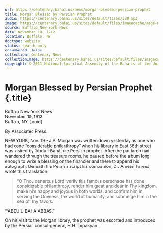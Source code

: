 ```yaml
---
url: https://centenary.bahai.us/news/morgan-blessed-persian-prophet
title: Morgan Blessed by Persian Prophet
audio: https://centenary.bahai.us/sites/default/files/380.mp3
image: https://centenary.bahai.us/sites/default/files/imagecache/page-main-image/images/press_clippings/11-19-1912%20Buffalo%20New%20York%20News%20Persian%20Highbrow%20Dubs%20Morgan%28E%29.png
source: Buffalo New York News
date: November 19, 1912
location: Buffalo, NY
doctype: website
status: search-only
encumbered: false
collection: Centenary News
collectionImage: https://centenary.bahai.us/sites/default/files/imagecache/theme-image/main_image/abdulbaha-overview-small_0.jpg
copyright: © 2011 National Spiritual Assembly of the Bahá’ís of the United States
---
```



# Morgan Blessed by Persian Prophet {.title}

Buffalo New York News  
November 19, 1912  
Buffalo, NY
{.noid}  



By Associated Press.

NEW YORK, Nov. 19 - J.P. Morgan was written down yesterday as one who had done “considerable philanthropy” when his library in East 36th street was visited by ‘Abdu’l-Bahá, the Persian prophet. After the patriarch had wandered through the treasure rooms, he paused before the album long enough to write a blessing on the financier and there to append his autograph. Beneath the Persian script his companion, Dr. Ameen Fareed, wrote this translation:

> “O Thou generous Lord, verily this famous personage has done considerable philanthropy, render him great and dear in Thy kingdom, make him happy and joyous in both worlds, and confirm him in serving the Oneness, the world of humanity, and submerge him in the sea of Thy favors.

“‘ABDU’L-BAHA ABBAS.”

On his visit to the Morgan library, the prophet was escorted and introduced by the Persian consul-general, H.H. Topakyan.